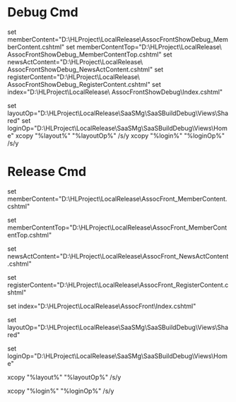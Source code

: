 # Debug Cmd

set  memberContent="D:\HLProject\LocalRelease\AssocFrontShowDebug_MemberContent.cshtml"
set  memberContentTop="D:\HLProject\LocalRelease\ AssocFrontShowDebug\_MemberContentTop.cshtml"
set  newsActContent="D:\HLProject\LocalRelease\ AssocFrontShowDebug\_NewsActContent.cshtml"
set  registerContent="D:\HLProject\LocalRelease\ AssocFrontShowDebug\_RegisterContent.cshtml"
set index="D:\HLProject\LocalRelease\ AssocFrontShowDebug\Index.cshtml"

set layoutOp="D:\HLProject\LocalRelease\SaaSMg\SaaSBuildDebug\Views\Shared\"
set loginOp="D:\HLProject\LocalRelease\SaaSMg\SaaSBuildDebug\Views\Home\"
xcopy "%layout%" "%layoutOp%" \/s\/y
xcopy "%login%" "%loginOp%" \/s\/y

# Release Cmd

set memberContent="D:\HLProject\LocalRelease\AssocFront\_MemberContent.cshtml"

set memberContentTop="D:\HLProject\LocalRelease\AssocFront\_MemberContentTop.cshtml"

set newsActContent="D:\HLProject\LocalRelease\AssocFront\_NewsActContent.cshtml"

set registerContent="D:\HLProject\LocalRelease\AssocFront\_RegisterContent.cshtml"

set index="D:\HLProject\LocalRelease\AssocFront\Index.cshtml"

set layoutOp="D:\HLProject\LocalRelease\SaaSMg\SaaSBuildDebug\Views\Shared\"

set loginOp="D:\HLProject\LocalRelease\SaaSMg\SaaSBuildDebug\Views\Home\"

xcopy "%layout%" "%layoutOp%" \/s\/y

xcopy "%login%" "%loginOp%" \/s\/y

